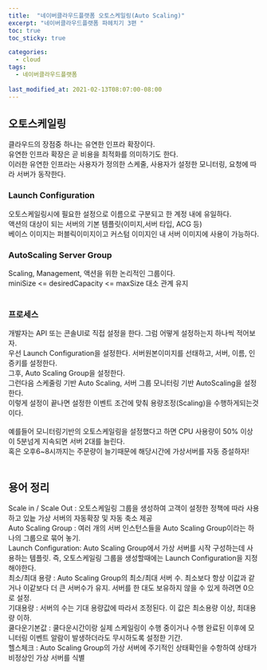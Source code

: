 ```yaml
---
title:  "네이버클라우드플랫폼 오토스케일링(Auto Scaling)"
excerpt: "네이버클라우드플랫폼 파헤치기 3편 "
toc: true
toc_sticky: true

categories:
  - cloud
tags:
  - 네이버클라우드플랫폼
  
last_modified_at: 2021-02-13T08:07:00-08:00
---
```


##  오토스케일링
클라우드의 장점중 하나는 유연한 인프라 확장이다.<br>
유연한 인프라 확장은 곧 비용을 최적화를 의미하기도 한다.<br>
이러한 유연한 인프라는 사용자가 정의한 스케줄, 사용자가 설정한 모니터링, 요청에 따라 서버가 동작한다.<br>

### Launch Configuration
오토스케일링시에 필요한 설정으로 이름으로 구분되고 한 계정 내에 유일하다.<br>
액션의 대상이 되는 서버의 기본 템플릿(이미지,서버 타입, ACG 등)<br>
베이스 이미지는 퍼블릭이미지이고 커스텀 이미지인 내 서버 이미지에 사용이 가능하다.<br>

### AutoScaling Server Group
Scaling, Management, 액션을 위한 논리적인 그룹이다.<br>
miniSize <= desiredCapacity <= maxSize 대소 관계 유지<br>
<br>

### 프로세스
개발자는 API 또는 콘솔UI로 직접 설정을 한다. 그럼 어떻게 설정하는지 하나씩 적어보자.<br>
우선 Launch Configuration을 설정한다. 서버원본이미지를 선태하고, 서버, 이름, 인증키를 설정한다.<br>
그후, Auto Scaling Group을 설정한다.<br>
그런다음 스케줄링 기반 Auto Scaling, 서버 그룹 모니터링 기반 AutoScaling을 설정한다.<br>
이렇게 설정이 끝나면 설정한 이벤트 조건에 맞춰 용량조정(Scaling)을 수행하게되는것이다.<br>
<br>
예를들어 모니터링기반의 오토스케일링을 설정했다고 하면 CPU 사용량이 50% 이상이 5분넘게 지속되면 서버 2대를 늘린다.<br>
혹은 오후6~8시까지는 주문량이 늘기때문에 해당시간에 가상서버를 자동 증설하자!<br>
<br>

## 용어 정리
Scale in / Scale Out : 오토스케일링 그룹을 생성하여 고객이 설정한 정책에 따라 사용하고 있늩 가상 서버의 자동확장 및 자동 축소 제공<br>
Auto Scaling Group : 여러 개의 서버 인스턴스들을 Auto Scaling Group이라는 하나의 그룹으로 묶어 놓기.<br>
Launch Configuration: Auto Scaling Group에서 가상 서버를 시작 구성하는데 사용하는 템플릿. 즉, 오토스케일링 그룹을 생성할때에는 Launch Configuration을 지정해야한다.<br>
최소/최대 용량 : Auto Scaling Group의 최소/최대 서버 수. 최소보다 항상 이값과 같거나 이같보다 더 큰 서버수가 유지. 서버를 한 대도 보유하지 않을 수 있게 하려면 0으로 설정.<br>
기대용량 : 서버의 수는 기대 용량값에 따라서 조정된다. 이 값은 최소용량 이상, 최대용량 이하.<br>
쿨다운기본값 : 쿨다운시간이랑 실제 스케일링이 수행 중이거나 수행 완료된 이후에 모니터링 이벤트 알람이 발생하더라도 무시하도록 설정한 기간.<br>
헬스체크 : Auto Scaling Group의 가상 서버에 주기적인 상태확인을 수항하여 상태가 비정상인 가상 서버를 식별<br>

